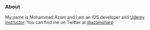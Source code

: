 ### About 

My name is Mohammad Azam and I am an iOS developer and [Udemy instructor](https://www.udemy.com/user/mohammad-azam-2/). You can find me on Twitter at [@azamsharp](https://twitter.com/azamsharp) 

